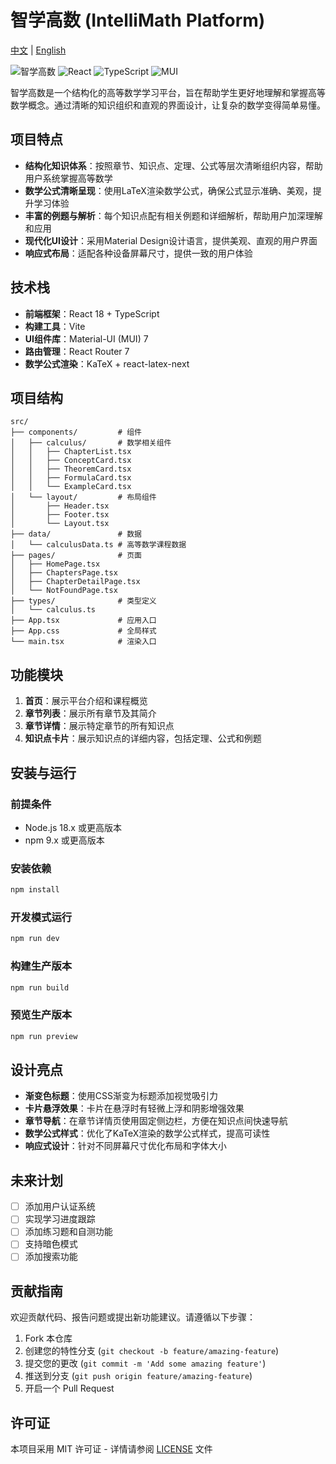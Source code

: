 # 智学高数 (IntelliMath Platform)

[中文](README.md) | [English](README_EN.md)

![智学高数](https://img.shields.io/badge/智学高数-结构化高等数学学习平台-1976d2)
![React](https://img.shields.io/badge/React-18.x-61dafb)
![TypeScript](https://img.shields.io/badge/TypeScript-5.x-3178c6)
![MUI](https://img.shields.io/badge/MUI-7.x-007fff)

智学高数是一个结构化的高等数学学习平台，旨在帮助学生更好地理解和掌握高等数学概念。通过清晰的知识组织和直观的界面设计，让复杂的数学变得简单易懂。

## 项目特点

- **结构化知识体系**：按照章节、知识点、定理、公式等层次清晰组织内容，帮助用户系统掌握高等数学
- **数学公式清晰呈现**：使用LaTeX渲染数学公式，确保公式显示准确、美观，提升学习体验
- **丰富的例题与解析**：每个知识点配有相关例题和详细解析，帮助用户加深理解和应用
- **现代化UI设计**：采用Material Design设计语言，提供美观、直观的用户界面
- **响应式布局**：适配各种设备屏幕尺寸，提供一致的用户体验

## 技术栈

- **前端框架**：React 18 + TypeScript
- **构建工具**：Vite
- **UI组件库**：Material-UI (MUI) 7
- **路由管理**：React Router 7
- **数学公式渲染**：KaTeX + react-latex-next

## 项目结构

```
src/
├── components/         # 组件
│   ├── calculus/       # 数学相关组件
│   │   ├── ChapterList.tsx
│   │   ├── ConceptCard.tsx
│   │   ├── TheoremCard.tsx
│   │   ├── FormulaCard.tsx
│   │   └── ExampleCard.tsx
│   └── layout/         # 布局组件
│       ├── Header.tsx
│       ├── Footer.tsx
│       └── Layout.tsx
├── data/               # 数据
│   └── calculusData.ts # 高等数学课程数据
├── pages/              # 页面
│   ├── HomePage.tsx
│   ├── ChaptersPage.tsx
│   ├── ChapterDetailPage.tsx
│   └── NotFoundPage.tsx
├── types/              # 类型定义
│   └── calculus.ts
├── App.tsx             # 应用入口
├── App.css             # 全局样式
└── main.tsx            # 渲染入口
```

## 功能模块

1. **首页**：展示平台介绍和课程概览
2. **章节列表**：展示所有章节及其简介
3. **章节详情**：展示特定章节的所有知识点
4. **知识点卡片**：展示知识点的详细内容，包括定理、公式和例题

## 安装与运行

### 前提条件

- Node.js 18.x 或更高版本
- npm 9.x 或更高版本

### 安装依赖

```bash
npm install
```

### 开发模式运行

```bash
npm run dev
```

### 构建生产版本

```bash
npm run build
```

### 预览生产版本

```bash
npm run preview
```

## 设计亮点

- **渐变色标题**：使用CSS渐变为标题添加视觉吸引力
- **卡片悬浮效果**：卡片在悬浮时有轻微上浮和阴影增强效果
- **章节导航**：在章节详情页使用固定侧边栏，方便在知识点间快速导航
- **数学公式样式**：优化了KaTeX渲染的数学公式样式，提高可读性
- **响应式设计**：针对不同屏幕尺寸优化布局和字体大小

## 未来计划

- [ ] 添加用户认证系统
- [ ] 实现学习进度跟踪
- [ ] 添加练习题和自测功能
- [ ] 支持暗色模式
- [ ] 添加搜索功能

## 贡献指南

欢迎贡献代码、报告问题或提出新功能建议。请遵循以下步骤：

1. Fork 本仓库
2. 创建您的特性分支 (`git checkout -b feature/amazing-feature`)
3. 提交您的更改 (`git commit -m 'Add some amazing feature'`)
4. 推送到分支 (`git push origin feature/amazing-feature`)
5. 开启一个 Pull Request

## 许可证

本项目采用 MIT 许可证 - 详情请参阅 [LICENSE](LICENSE) 文件

